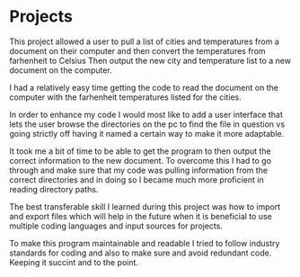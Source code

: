 # Projects
This project allowed a user to pull a list of cities and temperatures from a document on their computer and then convert the temperatures from farhenheit to Celsius
Then output the new city and temperature list to a new document on the computer. 

I had a relatively easy time getting the code to read the document on the computer with the farhenheit temperatures listed for the cities. 

In order to enhance my code I would most like to add a user interface that lets the user browse the directories on the pc to find the file in question vs going strictly 
off having it named a certain way to make it more adaptable.

It took me a bit of time to be able to get the program to then output the correct information to the new document. To overcome this I had to go through and make sure that
my code was pulling information from the correct directories and in doing so I became much more proficient in reading directory paths.

The best transferable skill I learned during this project was how to import and export files which will help in the future when it is beneficial to use multiple coding languages and input sources for projects. 

To make this program maintainable and readable I tried to follow industry standards for coding and also to make sure and avoid redundant code. Keeping it succint and to the point.
